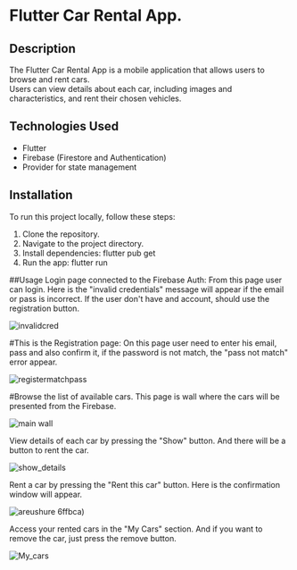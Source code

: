 # Flutter Car Rental App.

## Description

The Flutter Car Rental App is a mobile application that allows users to browse and rent cars. <br>
Users can view details about each car, including images and characteristics, and rent their chosen vehicles.

## Technologies Used

- Flutter
- Firebase (Firestore and Authentication)
- Provider for state management

## Installation

To run this project locally, follow these steps:

1. Clone the repository.
2. Navigate to the project directory.
3. Install dependencies: flutter pub get
4. Run the app: flutter run

##Usage
Login page connected to the Firebase Auth:
From this page user can login.
Here is the "invalid credentials" message will appear if the email or pass is incorrect.
If the user don't have and account, should use the registration button.

![invalidcred](https://github.com/EB-coder/Car_renting_flutter/assets/73636880/ebbfd8f6-3aa3-4d6a-bbb4-3a35364b1bac)

#This is the Registration page:
On this page user need to enter his email, pass and also confirm it, if the password is not match, the "pass not match" error appear.

![registermatchpass](https://github.com/EB-coder/Car_renting_flutter/assets/73636880/b18a0ebd-2a55-4835-91f1-302fc65deeeb)

#Browse the list of available cars.
This page is wall where the cars will be presented from the Firebase.

![main wall](https://github.com/EB-coder/Car_renting_flutter/assets/73636880/676b9d0b-9dd0-4248-a480-4bb24b1c3702)

View details of each car by pressing the "Show" button.
And there will be a button to rent the car.

![show_details](https://github.com/EB-coder/Car_renting_flutter/assets/73636880/33fda28a-1578-46ba-9e48-c66740068d77)

Rent a car by pressing the "Rent this car" button.
Here is the confirmation window will appear.

![areushure](https://github.com/EB-coder/Car_renting_flutter/assets/73636880/a6b9ab89-2be1-4396-97be-d3138531e395)
6ffbca)

Access your rented cars in the "My Cars" section.
And if you want to remove the car, just press the remove button.

![My_cars](https://github.com/EB-coder/Car_renting_flutter/assets/73636880/ca06fbf1-1923-4d7d-be68-07c574041258)
